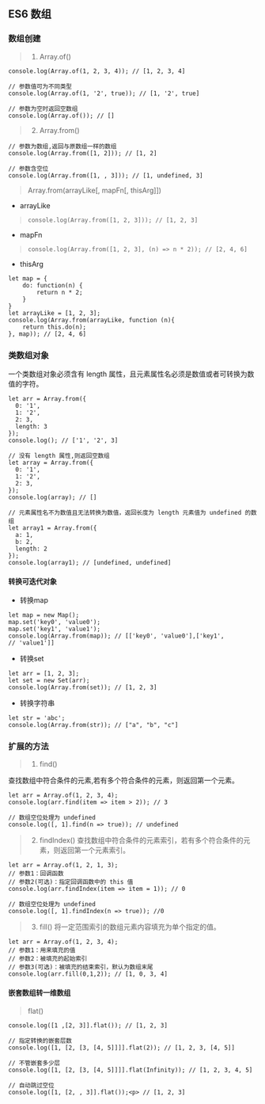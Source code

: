 ## ES6 数组 <!-- {docsify-ignore} -->

### 数组创建

> 1. Array.of()

```
console.log(Array.of(1, 2, 3, 4)); // [1, 2, 3, 4]
 
// 参数值可为不同类型
console.log(Array.of(1, '2', true)); // [1, '2', true]
 
// 参数为空时返回空数组
console.log(Array.of()); // []
```

> 2. Array.from()

```
// 参数为数组,返回与原数组一样的数组
console.log(Array.from([1, 2])); // [1, 2]
 
// 参数含空位
console.log(Array.from([1, , 3])); // [1, undefined, 3]
```

> Array.from(arrayLike[, mapFn[, thisArg]])

- arrayLike
> `console.log(Array.from([1, 2, 3])); // [1, 2, 3]`
- mapFn
> `console.log(Array.from([1, 2, 3], (n) => n * 2)); // [2, 4, 6]`
- thisArg
```
let map = {
    do: function(n) {
        return n * 2;
    }
}
let arrayLike = [1, 2, 3];
console.log(Array.from(arrayLike, function (n){
    return this.do(n);
}, map)); // [2, 4, 6]
```
### 类数组对象

一个类数组对象必须含有 length 属性，且元素属性名必须是数值或者可转换为数值的字符。

```
let arr = Array.from({
  0: '1',
  1: '2',
  2: 3,
  length: 3
});
console.log(); // ['1', '2', 3]
 
// 没有 length 属性,则返回空数组
let array = Array.from({
  0: '1',
  1: '2',
  2: 3,
});
console.log(array); // []
 
// 元素属性名不为数值且无法转换为数值，返回长度为 length 元素值为 undefined 的数组  
let array1 = Array.from({
  a: 1,
  b: 2,
  length: 2
});
console.log(array1); // [undefined, undefined]
```

#### 转换可迭代对象

- 转换map
```
let map = new Map();
map.set('key0', 'value0');
map.set('key1', 'value1');
console.log(Array.from(map)); // [['key0', 'value0'],['key1',
// 'value1']]
```
- 转换set
```
let arr = [1, 2, 3];
let set = new Set(arr);
console.log(Array.from(set)); // [1, 2, 3]
```
- 转换字符串
```
let str = 'abc';
console.log(Array.from(str)); // ["a", "b", "c"]
```

### 扩展的方法

> 1. find()

查找数组中符合条件的元素,若有多个符合条件的元素，则返回第一个元素。
```
let arr = Array.of(1, 2, 3, 4);
console.log(arr.find(item => item > 2)); // 3
 
// 数组空位处理为 undefined
console.log([, 1].find(n => true)); // undefined
```

> 2. findIndex()
查找数组中符合条件的元素索引，若有多个符合条件的元素，则返回第一个元素索引。
```
let arr = Array.of(1, 2, 1, 3);
// 参数1：回调函数
// 参数2(可选)：指定回调函数中的 this 值
console.log(arr.findIndex(item => item = 1)); // 0
 
// 数组空位处理为 undefined
console.log([, 1].findIndex(n => true)); //0
```

> 3. fill()
将一定范围索引的数组元素内容填充为单个指定的值。
```
let arr = Array.of(1, 2, 3, 4);
// 参数1：用来填充的值
// 参数2：被填充的起始索引
// 参数3(可选)：被填充的结束索引，默认为数组末尾
console.log(arr.fill(0,1,2)); // [1, 0, 3, 4]
```

#### 嵌套数组转一维数组

> flat()

```
console.log([1 ,[2, 3]].flat()); // [1, 2, 3]
 
// 指定转换的嵌套层数
console.log([1, [2, [3, [4, 5]]]].flat(2)); // [1, 2, 3, [4, 5]]
 
// 不管嵌套多少层
console.log([1, [2, [3, [4, 5]]]].flat(Infinity)); // [1, 2, 3, 4, 5]
 
// 自动跳过空位
console.log([1, [2, , 3]].flat());<p> // [1, 2, 3]
```